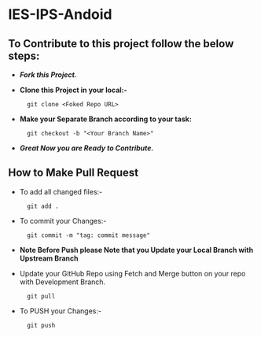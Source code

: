 # IES-IPS-Andoid

## To Contribute to this project follow the below steps:

* ***Fork this Project.***
* **Clone this Project in your local:-** 
        
        git clone <Foked Repo URL>
        
* **Make your Separate Branch according to your task:** 

        git checkout -b "<Your Branch Name>"
        
* ***Great Now you are Ready to Contribute.***  


## How to Make Pull Request

* To add all changed files:-

        git add .

* To commit your Changes:-

        git commit -m "tag: commit message"
        
* **Note Before Push please Note that you Update your Local Branch with Upstream Branch**  
* Update your GitHub Repo using Fetch and Merge button on your repo with Development Branch.

        git pull

* To PUSH your Changes:-

        git push 
        
        
        
        
